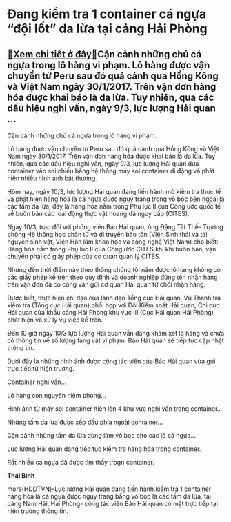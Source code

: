 Đang kiểm tra 1 container cá ngựa “đội lốt” da lừa tại cảng Hải Phòng
=====================================================================

[:gift:Xem chi tiết ở đây:gift:](https://hddtvn.com/dang-kiem-tra-1-container-ca-ngua-doi-lot-da-lua-tai-cang-hai-phong-2/)Cận cảnh những chú cá ngựa trong lô hàng vi phạm. Lô hàng được vận chuyển từ Peru sau đó quá cảnh qua Hồng Kông và Việt Nam ngày 30/1/2017. Trên vận đơn hàng hóa được khai báo là da lừa. Tuy nhiên, qua các dấu hiệu nghi vấn, ngày 9/3, lực lượng Hải quan …
---------------------------------------------------------------------------------------------------------------------------------------------------------------------------------------------------------------------------------------------------------------







 






 Cận cảnh những chú cá ngựa trong lô hàng vi phạm. 


 


Lô hàng được vận chuyển từ Peru sau đó quá cảnh qua Hồng Kông và Việt Nam ngày 30/1/2017. Trên vận đơn hàng hóa được khai báo là da lừa. Tuy nhiên, qua các dấu hiệu nghi vấn, ngày 9/3, lực lượng Hải quan đưa container vào soi chiếu bằng hệ thống máy soi container di động và phát hiện nhiều hình ảnh bất thường.


Hôm nay, ngày 10/3, lực lượng Hải quan đang tiến hành mở kiểm tra thực tế và phát hiện hàng hóa là cá ngựa được ngụy trang trong vỏ bọc bên ngoài là các tấm da lừa, đây là hàng hóa nằm trong Phụ lục II của Công ước quốc tế về buôn bán các loại động thực vật hoang dã nguy cấp (CITES).


Ngày 10/3, trao đổi với phóng viên Báo Hải quan, ông Đặng Tất Thế- Trưởng phòng Hệ thống học phân tử và di truyền bảo tồn (Viện Sinh thái và tài nguyên sinh vật, Viện Hàn lâm khoa học và công nghệ Việt Nam) cho biết: Hàng hóa nằm trong Phụ lục II của Công ước CITES khi khi buôn bán, vận chuyển phải có giấy phép của cơ quan quản lý CITES.


Nhưng đến thời điểm này theo thông chúng tôi nắm được lô hàng không có các giấy phép kể trên theo quy định và doanh nghiệp đứng tên nhận hàng trên vận đơn đã có công văn gửi cơ quan Hải quan từ chối nhận hàng.


Được biết, thực hiện chỉ đạo của lãnh đạo Tổng cục Hải quan, Vụ Thanh tra kiểm tra (Tổng cục Hải quan) phối hợp với Đội Kiểm soát Hải quan, Chi cục Hải quan cửa khẩu cảng Hải Phòng khu vực III (Cục Hải quan Hải Phòng) phát hiện và xử lý vụ việc kể trên.


Đến 10 giờ ngày 10/3 lực lượng Hải quan vẫn đang khám xét lô hàng và chưa có thông tin về số lượng tang vật vi phạm. Báo Hải quan sẽ tiếp tục cập nhật thông tin.


Dưới đây là những hình ảnh được cộng tác viên của Báo Hải quan vừa gửi trực tiếp từ hiện trường.









 



 




Container nghi vấn…










 



 




Lô hàng còn nguyên niêm phong…










 



 




Hình ảnh từ máy soi container hiện lên 4 khu vực nghi vấn trong container…










 



 




Những tấm da lừa được xếp đầu phía ngoài container…










 



 




Cận cảnh những tấm da lừa dùng làm vỏ bọc cho các lô cá ngựa…










 



 




Lực lượng Hải quan đang tiếp tục kiểm tra hàng hóa trong container.










 



 




Rất nhiều cá ngựa đã được tìm thấy trogn container.







**Thái Bình**



more(HDDTVN)-Lực lượng Hải quan đang tiến hành kiểm tra 1 container hàng hóa là cá ngựa được ngụy trang bằng vỏ bọc là các tấm da lừa, tại cảng Nam Hải, Hải Phòng- cộng tác viên Báo Hải quan có mặt trực tiếp tại hiện trường thông tin.

